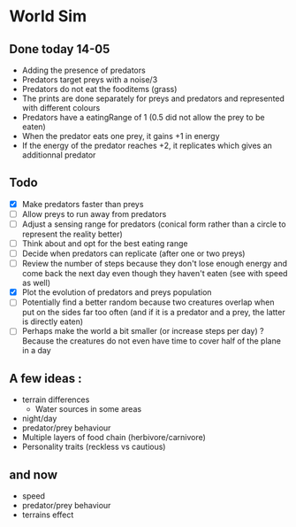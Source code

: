 # World Sim

## Done today 14-05

* Adding the presence of predators
* Predators target preys with a noise/3
* Predators do not eat the fooditems (grass)
* The prints are done separately for preys and predators and represented with different colours
* Predators have a eatingRange of 1 (0.5 did not allow the prey to be eaten)
* When the predator eats one prey, it gains +1 in energy
* If the energy of the predator reaches +2, it replicates which gives an additionnal predator

## Todo

- [x] Make predators faster than preys
- [ ]  Allow preys to run away from predators
- [ ]  Adjust a sensing range for predators (conical form rather than a circle to represent the reality better)
- [ ]  Think about and opt for the best eating range
- [ ]  Decide when predators can replicate (after one or two preys)
- [ ]  Review the number of steps because they don't lose enough energy and come back the next day even though they
  haven't eaten (see with speed as well)
- [x]  Plot the evolution of predators and preys population
- [ ]  Potentially find a better random because two creatures overlap when put on the sides far too often (and if it is
  a predator and a prey, the latter is directly eaten)
- [ ]  Perhaps make the world a bit smaller (or increase steps per day) ? Because the creatures do not even have time to
  cover half of the plane in a day

## A few ideas :

* terrain differences
    * Water sources in some areas
* night/day
* predator/prey behaviour
* Multiple layers of food chain (herbivore/carnivore)
* Personality traits (reckless vs cautious)

## and now

* speed
* predator/prey behaviour
* terrains effect
